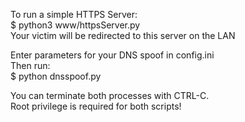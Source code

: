 To run a simple HTTPS Server:  
	$ python3 www/httpsServer.py  
Your victim will be redirected to this server on the LAN  


Enter parameters for your DNS spoof in config.ini  
Then run:  
	$ python dnsspoof.py 

You can terminate both processes with CTRL-C.  
Root privilege is required for both scripts!  
